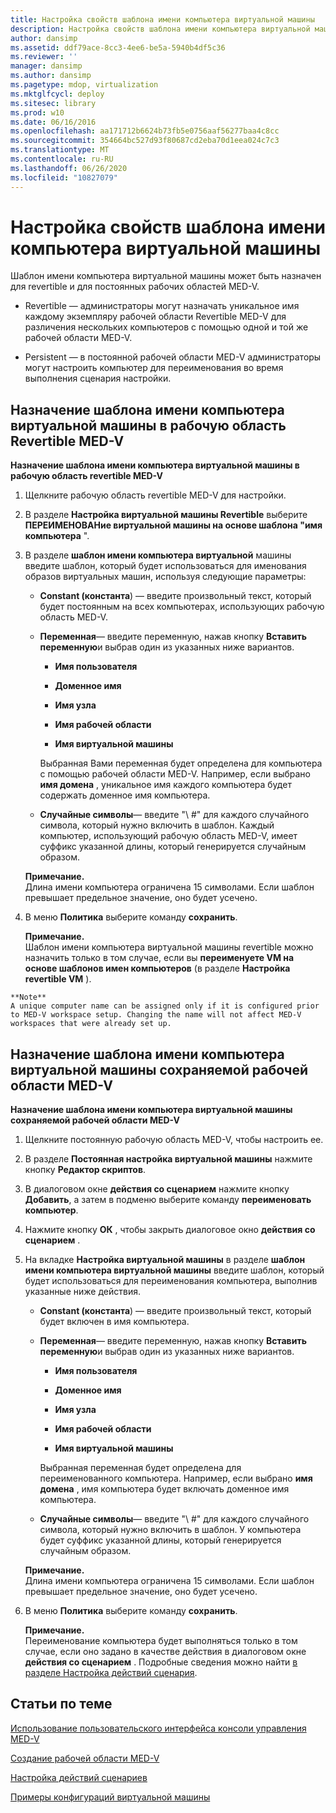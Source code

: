 ```yaml
---
title: Настройка свойств шаблона имени компьютера виртуальной машины
description: Настройка свойств шаблона имени компьютера виртуальной машины
author: dansimp
ms.assetid: ddf79ace-8cc3-4ee6-be5a-5940b4df5c36
ms.reviewer: ''
manager: dansimp
ms.author: dansimp
ms.pagetype: mdop, virtualization
ms.mktglfcycl: deploy
ms.sitesec: library
ms.prod: w10
ms.date: 06/16/2016
ms.openlocfilehash: aa171712b6624b73fb5e0756aaf56277baa4c8cc
ms.sourcegitcommit: 354664bc527d93f80687cd2eba70d1eea024c7c3
ms.translationtype: MT
ms.contentlocale: ru-RU
ms.lasthandoff: 06/26/2020
ms.locfileid: "10827079"
---
```

# Настройка свойств шаблона имени компьютера виртуальной машины


Шаблон имени компьютера виртуальной машины может быть назначен для revertible и для постоянных рабочих областей MED-V.

-   Revertible — администраторы могут назначать уникальное имя каждому экземпляру рабочей области Revertible MED-V для различения нескольких компьютеров с помощью одной и той же рабочей области MED-V.

-   Persistent — в постоянной рабочей области MED-V администраторы могут настроить компьютер для переименования во время выполнения сценария настройки.

## Назначение шаблона имени компьютера виртуальной машины в рабочую область Revertible MED-V


**Назначение шаблона имени компьютера виртуальной машины в рабочую область revertible MED-V**

1.  Щелкните рабочую область revertible MED-V для настройки.

2.  В разделе **Настройка виртуальной машины Revertible** выберите **ПЕРЕИМЕНОВАНие виртуальной машины на основе шаблона "имя компьютера** ".

3.  В разделе **шаблон имени компьютера виртуальной** машины введите шаблон, который будет использоваться для именования образов виртуальных машин, используя следующие параметры:

    -   **Constant (константа**) — введите произвольный текст, который будет постоянным на всех компьютерах, использующих рабочую область MED-V.

    -   **Переменная**— введите переменную, нажав кнопку **Вставить переменную**и выбрав один из указанных ниже вариантов.

        -   **Имя пользователя**

        -   **Доменное имя**

        -   **Имя узла**

        -   **Имя рабочей области**

        -   **Имя виртуальной машины**

        Выбранная Вами переменная будет определена для компьютера с помощью рабочей области MED-V. Например, если выбрано **имя домена** , уникальное имя каждого компьютера будет содержать доменное имя компьютера.

    -   **Случайные символы**— введите "\ #" для каждого случайного символа, который нужно включить в шаблон. Каждый компьютер, использующий рабочую область MED-V, имеет суффикс указанной длины, который генерируется случайным образом.

    **Примечание.**  
    Длина имени компьютера ограничена 15 символами. Если шаблон превышает предельное значение, оно будет усечено.



4.  В меню **Политика** выберите команду **сохранить**.

    **Примечание.**  
    Шаблон имени компьютера виртуальной машины revertible можно назначить только в том случае, если вы **переименуете VM на основе шаблонов имен компьютеров** (в разделе **Настройка revertible VM** ).



~~~
**Note**  
A unique computer name can be assigned only if it is configured prior to MED-V workspace setup. Changing the name will not affect MED-V workspaces that were already set up.
~~~



## Назначение шаблона имени компьютера виртуальной машины сохраняемой рабочей области MED-V


**Назначение шаблона имени компьютера виртуальной машины сохраняемой рабочей области MED-V**

1.  Щелкните постоянную рабочую область MED-V, чтобы настроить ее.

2.  В разделе **Постоянная настройка виртуальной машины** нажмите кнопку **Редактор скриптов**.

3.  В диалоговом окне **действия со сценарием** нажмите кнопку **Добавить**, а затем в подменю выберите команду **переименовать компьютер**.

4.  Нажмите кнопку **ОК** , чтобы закрыть диалоговое окно **действия со сценарием** .

5.  На вкладке **Настройка виртуальной машины** в разделе **шаблон имени компьютера виртуальной машины** введите шаблон, который будет использоваться для переименования компьютера, выполнив указанные ниже действия.

    -   **Constant (константа**) — введите произвольный текст, который будет включен в имя компьютера.

    -   **Переменная**— введите переменную, нажав кнопку **Вставить переменную**и выбрав один из указанных ниже вариантов.

        -   **Имя пользователя**

        -   **Доменное имя**

        -   **Имя узла**

        -   **Имя рабочей области**

        -   **Имя виртуальной машины**

        Выбранная переменная будет определена для переименованного компьютера. Например, если выбрано **имя домена** , имя компьютера будет включать доменное имя компьютера.

    -   **Случайные символы**— введите "\ #" для каждого случайного символа, который нужно включить в шаблон. У компьютера будет суффикс указанной длины, который генерируется случайным образом.

    **Примечание.**  
    Длина имени компьютера ограничена 15 символами. Если шаблон превышает предельное значение, оно будет усечено.



6.  В меню **Политика** выберите команду **сохранить**.

    **Примечание.**  
    Переименование компьютера будет выполняться только в том случае, если оно задано в качестве действия в диалоговом окне **действия со сценарием** . Подробные сведения можно найти [в разделе Настройка действий сценария](how-to-set-up-script-actions.md).



## Статьи по теме


[Использование пользовательского интерфейса консоли управления MED-V](using-the-med-v-management-console-user-interface.md)

[Создание рабочей области MED-V](creating-a-med-v-workspacemedv-10-sp1.md)

[Настройка действий сценариев](how-to-set-up-script-actions.md)

[Примеры конфигураций виртуальной машины](examples-of-virtual-machine-configurationsv2.md)









